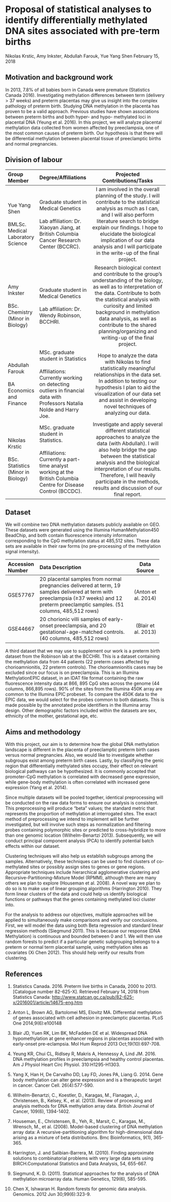 Proposal of statistical analyses to identify differentially methylated DNA sites associated with pre-term births
================
Nikolas Krstic, Amy Inkster, Abdullah Farouk, Yue Yang Shen
February 15, 2018

Motivation and background work
------------------------------

In 2013, 7.8% of all babies born in Canada were premature (Statistics Canada 2016). Investigating methylation differences between term (delivery &gt; 37 weeks) and preterm placentas may give us insight into the complex pathology of preterm birth. Studying DNA methylation in the placenta has proven to be a valid approach. Previous studies have shown associations between preterm births and both hyper- and hypo- methylated loci in placental DNA (Yeung et al. 2016). In this project, we will analyze placental methylation data collected from women affected by preeclampsia, one of the most common causes of preterm birth. Our hypothesis is that there will be differential methylation between placental tissue of preeclamptic births and normal pregnancies.

Division of labour
------------------

<table style="width:100%;">
<colgroup>
<col width="18%" />
<col width="33%" />
<col width="48%" />
</colgroup>
<thead>
<tr class="header">
<th align="left">Group Member</th>
<th align="left">Degree/Affiliations</th>
<th align="center">Projected Contributions/Tasks</th>
</tr>
</thead>
<tbody>
<tr class="odd">
<td align="left">Yue Yang Shen <br/><br/> BMLSc. Medical Laboratory Science</td>
<td align="left">Graduate student in Medical Genetics <br/><br/> Lab affiliation: Dr. Xiaoyan Jiang, at British Columbia Cancer Research Center (BCCRC).</td>
<td align="center">I am involved in the overall planning of the study. I will contribute to the statistical analysis as much as I can, and I will also perform literature search to bridge explain our findings. I hope to elucidate the biological implication of our data analysis and I will participate in the write-up of the final project.</td>
</tr>
<tr class="even">
<td align="left">Amy Inkster <br/><br/> BSc. Chemistry (Minor in Biology)</td>
<td align="left">Graduate student in Medical Genetics <br/><br/> Lab affiliation: Dr. Wendy Robinson, BCCHRI.</td>
<td align="center">Research biological context and contribute to the group’s understanding of the biology, as well as to interpretation of the data. Contribute to both the statistical analysis with curiosity and limited background in methylation data analysis, as well as contribute to the shared planning/organizing and writing-up of the final project.</td>
</tr>
<tr class="odd">
<td align="left">Abdullah Farouk <br/><br/> BA Economics and Finance</td>
<td align="left">MSc. graduate student in Statistics <br/><br/> Affiliations: Currently working on detecting outliers in financial data with Professors Natalia Nolde and Harry Joe.</td>
<td align="center">Hope to analyze the data with Nikolas to find statistically meaningful relationships in the data set. In addition to testing our hypothesis I plan to aid the visualization of our data set and assist in developing novel techniques of analyzing our data.</td>
</tr>
<tr class="even">
<td align="left">Nikolas Krstic <br/><br/> BSc. Statistics (Minor in Biology)</td>
<td align="left">MSc. graduate student in Statistics. <br/><br/> Affiliations: Currently a part-time analyst working at the British Columbia Centre for Disease Control (BCCDC).</td>
<td align="center">Investigate and apply several different statistical approaches to analyze the data (with Abdullah). I will also help bridge the gap between the statistical analysis and the biological interpretation of our results. Therefore, I will heavily participate in the methods, results and discussion of our final report.</td>
</tr>
</tbody>
</table>

Dataset
-------

We will combine two DNA methylation datasets publicly available on GEO. These datasets were generated using the Illumina HumanMethylation450 BeadChip, and both contain fluorescence intensity information corresponding to the CpG methylation status at 485,512 sites. These data sets are available in their raw forms (no pre-processing of the methylation signal intensity).

<table style="width:96%;">
<colgroup>
<col width="6%" />
<col width="69%" />
<col width="19%" />
</colgroup>
<thead>
<tr class="header">
<th align="left">Accession Number</th>
<th align="left">Data Description</th>
<th align="center">Data Source</th>
</tr>
</thead>
<tbody>
<tr class="odd">
<td align="left">GSE57767</td>
<td align="left">20 placental samples from normal pregnancies delivered at term, 19 samples delivered at term with preeclampsia (≥37 weeks) and 12 preterm preeclamptic samples. (51 columns, 485,512 rows)</td>
<td align="center">(Anton et al. 2014)</td>
</tr>
<tr class="even">
<td align="left">GSE44667</td>
<td align="left">20 chorionic villi samples of early-onset preeclampsia, and 20 gestational-age-matched controls. (40 columns, 485,512 rows)</td>
<td align="center">(Blair et al. 2013)</td>
</tr>
</tbody>
</table>

A third dataset that we may use to supplement our work is a preterm birth dataset from the Robinson lab at the BCCHRI. This is a dataset containing the methylation data from 44 patients (22 preterm cases affected by chorioamnionitis, 22 preterm controls). The chorioamnionitis cases may be excluded since our focus is on preeclampsia. This is an Illumina MethylationEPIC dataset, in an IDAT file format containing the raw fluorescence intensity data at 866, 895 CpG sites across the genome (44 columns, 866,895 rows). 90% of the sites from the Illumina 450K array are common to the Illumina EPIC probeset. To compare the 450K data to the EPIC data, we would select for the probes common to both datasets. This is made possible by the annotated probe identifiers in the Illumina array design. Other demographic factors included within the datasets are sex, ethnicity of the mother, gestational age, etc.

Aims and methodology
--------------------

With this project, our aim is to determine how the global DNA methylation landscape is different in the placenta of preeclamptic preterm birth cases versus normal pregnancies. Also, we would like to investigate whether subgroups exist among preterm birth cases. Lastly, by classifying the genic region that differentially methylated sites occupy, their effect on relevant biological pathways can be hypothesized. It is commonly accepted that promoter-CpG methylation is correlated with decreased gene expression, while gene-body methylation is often correlated with increased gene expression (Yang et al. 2014).

Since multiple datasets will be pooled together, identical preprocessing will be conducted on the raw data forms to ensure our analysis is consistent. This preprocessing will produce “beta” values; the standard metric that represents the proportion of methylation at interrogated sites. The exact method of preprocessing we intend to implement will be further investigated, but will involve such steps as normalization and filtering probes containing polymorphic sites or predicted to cross-hybridize to more than one genomic location (Wilhelm-Benartzi 2013). Subsequently, we will conduct principal component analysis (PCA) to identify potential batch effects within our dataset.

Clustering techniques will also help us establish subgroups among the samples. Alternatively, these techniques can be used to find clusters of co-methylated sites or possibly assign sites to genes or gene regions. Appropriate techniques include hierarchical agglomerative clustering and Recursive-Partitioning-Mixture Model (RPMM), although there are many others we plan to explore (Houseman et al. 2008). A novel way we plan to do so is to make use of linear grouping algorithms (Harrington 2010). They form linear clusters of the data and could help us identify biological functions or pathways that the genes containing methylated loci cluster into.

For the analysis to address our objectives, multiple approaches will be applied to simultaneously make comparisons and verify our conclusions. First, we will model the data using both Beta regression and standard linear regression methods (Siegmund 2011). This is because our response (DNA Methylation) is continuous and bounded between 0 and 1. We will then use random forests to predict if a particular genetic subgrouping belongs to a preterm or normal term placental sample, using methylation sites as covariates (Xi Chen 2012). This should help verify our results from clustering.

References
----------

1.  Statistics Canada. 2016. Preterm live births in Canada, 2000 to 2013. \[Catalogue number 82-625-X\]. Retrieved February 14, 2018 from Statistics Canada: <http://www.statcan.gc.ca/pub/82-625-x/2016001/article/14675-eng.htm>

2.  Anton L, Brown AG, Bartolomei MS, Elovitz MA. Differential methylation of genes associated with cell adhesion in preeclamptic placentas. PLoS One 2014;9(6):e100148

3.  Blair JD, Yuen RK, Lim BK, McFadden DE et al. Widespread DNA hypomethylation at gene enhancer regions in placentas associated with early-onset pre-eclampsia. Mol Hum Reprod 2013 Oct;19(10):697-708.

4.  Yeung KR, Chui CL, Ridlsey R, Makris A, Hennessy A, Lind JM. 2016. DNA methylation profiles in preeclampsia and healthy control placentas. Am J Physiol Heart Circ Physiol. 310:H1295-H1303.

5.  Yang X, Han H, De Carvalho DD, Lay FD, Jones PA, Liang G. 2014. Gene body methylation can alter gene expression and is a therapeutic target in cancer. Cancer Cell. 26(4):577-590.

6.  Wilhelm-Benartzi, C., Koestler, D., Karagas, M., Flanagan, J., Christensen, B., Kelsey, K., et al. (2013). Review of processing and analysis methods for DNA methylation array data. British Journal of Cancer, 109(6), 1394-1402.

7.  Houseman, E., Christensen, B., Yeh, R., Marsit, C., Karagas, M., Wrensch, M., et al. (2008). Model-based clustering of DNA methylation array data: A recursive-partitioning algorithm for high-dimensional data arising as a mixture of beta distributions. Bmc Bioinformatics, 9(1), 365-365.

8.  Harrington, J. and Salibian-Barrera, M. (2010). Finding approximate solutions to combinatorial problems with very large data sets using BIRCH.Computational Statistics and Data Analysis, 54, 655-667.

9.  Siegmund, K. D. (2011). Statistical approaches for the analysis of DNA methylation microarray data. Human Genetics, 129(6), 585-595.

10. Chen X, Ishwaran H. Random forests for genomic data analysis. Genomics. 2012 Jun 30;99(6):323-9.
